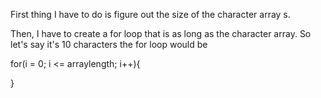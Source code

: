 First thing I have to do is figure out the size of the character array s.

Then, I have to create a for loop that is as long as the character array. So let's say it's 10 characters the for loop would be

for(i = 0; i <= arraylength; i++){


}
